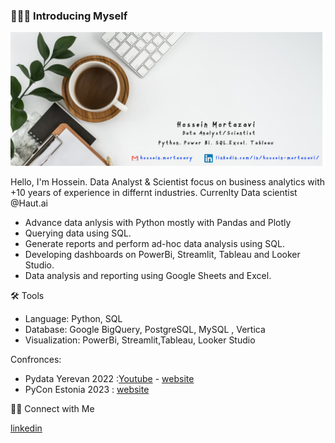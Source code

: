### 🙋🏻‍♂️ Introducing Myself
<img src="img/header_img.jpg">

Hello, I'm Hossein. Data Analyst & Scientist focus on business analytics with +10 years of experience in differnt industries.
Currenlty Data scientist @Haut.ai

* Advance data anlysis with Python mostly with Pandas and Plotly
* Querying data using SQL.
* Generate reports and perform ad-hoc data analysis using SQL.
* Developing dashboards on PowerBi, Streamlit, Tableau and Looker Studio.
* Data analysis and reporting using Google Sheets and Excel.

🛠️ Tools

* Language: Python, SQL
* Database: Google BigQuery, PostgreSQL, MySQL , Vertica
* Visualization: PowerBi, Streamlit,Tableau, Looker Studio

Confronces:
* Pydata Yerevan 2022 :[Youtube](https://www.youtube.com/watch?v=IRr3gx71rnk&list=PLGVZCDnMOq0qWwVVDmdOw6oxAlqqH8Ca-&index=44) - [website](https://pydatayerevan.aua.am/presentations/#:~:text=Video-,HOSSEIN%20MORTAZAVI,-Presentation)
* PyCon Estonia 2023 : [website](https://2023.pycon.ee/#:~:text=1%20%40%2014%3A40-,Hossein%20Mortazavi,-Workshop!)


👋🏻 Connect with Me

[linkedin](https://www.linkedin.com/in/hossein-mortazavi/)


